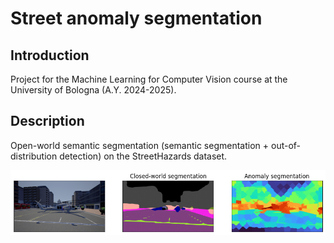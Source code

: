 # Street anomaly segmentation


## Introduction

Project for the Machine Learning for Computer Vision course at the University of Bologna (A.Y. 2024-2025). 


## Description

Open-world semantic segmentation (semantic segmentation + out-of-distribution detection) on the StreetHazards dataset.

![Example](./example.png)
